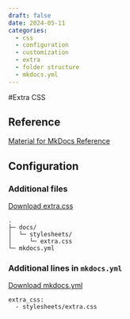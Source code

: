 ```yaml
---
draft: false
date: 2024-05-11
categories:
  - css
  - configuration
  - customization
  - extra
  - folder structure
  - mkdocs.yml
---
```


#Extra CSS

<!-- more -->

## Reference

[Material for MkDocs Reference](https://squidfunk.github.io/mkdocs-material/customization/?h=extra+css#additional-css)

## Configuration

### Additional files

[Download extra.css](https://github.com/luomein/static_website_build_log/blob/3242cae0f95347af6e5bf0fee43aba8af198fe45/docs/stylesheets/extra.css)


```
.
├─ docs/
│  └─ stylesheets/
│     └─ extra.css
└─ mkdocs.yml
```

### Additional lines in `mkdocs.yml`

[Download mkdocs.yml](https://github.com/luomein/static_website_build_log/blob/12317329e409eeb18d53fdb20020900802683e2e/mkdocs.yml)


```
extra_css:
  - stylesheets/extra.css
```


